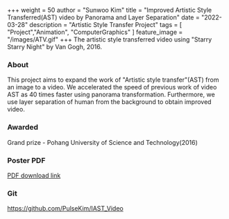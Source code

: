 +++
weight = 50
author = "Sunwoo Kim"
title = "Improved Artistic Style Transferred(AST) video by Panorama and Layer Separation"
date = "2022-03-28"
description = "Artistic Style Transfer Project"
tags = [
    "Project","Animation", "ComputerGraphics"
]
feature_image = "/images/ATV.gif"
+++
The artistic style transferred video using "Starry Starry Night" by Van Gogh, 2016.
<!--more-->

### About
This project aims to expand the work of "Artistic style transfer"(AST) from an image to a video. We accelerated the speed of previous work of video AST as 40 times faster using panorama transformation. Furthermore, we use layer separation of human from the background to obtain improved video.

### Awarded
Grand prize - Pohang University of Science and Technology(2016)

### Poster PDF
[PDF download link](https://drive.google.com/file/d/0Bzt8AEzpKeQQZEVhX1lrU0RMUWs/view?usp=sharing&resourcekey=0-aPyOFOUmra3QQxg6OeRtHg)


### Git
https://github.com/PulseKim/IAST_Video
